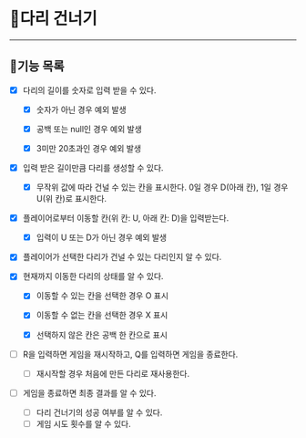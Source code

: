 # 💎다리 건너기

------------------

## 📃기능 목록

- [x] 다리의 길이를 숫자로 입력 받을 수 있다.
  - [x] 숫자가 아닌 경우 예외 발생
  - [x] 공백 또는 null인 경우 예외 발생
  - [x] 3미만 20초과인 경우 예외 발생


- [x] 입력 받은 길이만큼 다리를 생성할 수 있다.
  - [x] 무작위 값에 따라 건널 수 있는 칸을 표시한다. 0일 경우 D(아래 칸), 1일 경우 U(위 칸)로 표시한다.


- [x] 플레이어로부터 이동할 칸(위 칸: U, 아래 칸: D)을 입력받는다.
  - [x] 입력이 U 또는 D가 아닌 경우 예외 발생


- [x] 플레이어가 선택한 다리가 건널 수 있는 다리인지 알 수 있다.


- [x] 현재까지 이동한 다리의 상태를 알 수 있다.
  - [x] 이동할 수 있는 칸을 선택한 경우 O 표시
  - [x] 이동할 수 없는 칸을 선택한 경우 X 표시
  - [x] 선택하지 않은 칸은 공백 한 칸으로 표시


- [ ] R을 입력하면 게임을 재시작하고, Q를 입력하면 게임을 종료한다.
  - [ ] 재시작할 경우 처음에 만든 다리로 재사용한다.


- [ ] 게임을 종료하면 최종 결과를 알 수 있다.
  - [ ] 다리 건너기의 성공 여부를 알 수 있다.
  - [ ] 게임 시도 횟수를 알 수 있다.
